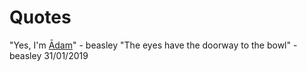 <!-- TITLE: Bruzezeazaly -->
<!-- SUBTITLE: A quick summary of Bruzezeazaly -->

# Quotes
"Yes, I'm [Ādam](azalima)" - beasley
"The eyes have the doorway to the bowl" - beasley 31/01/2019